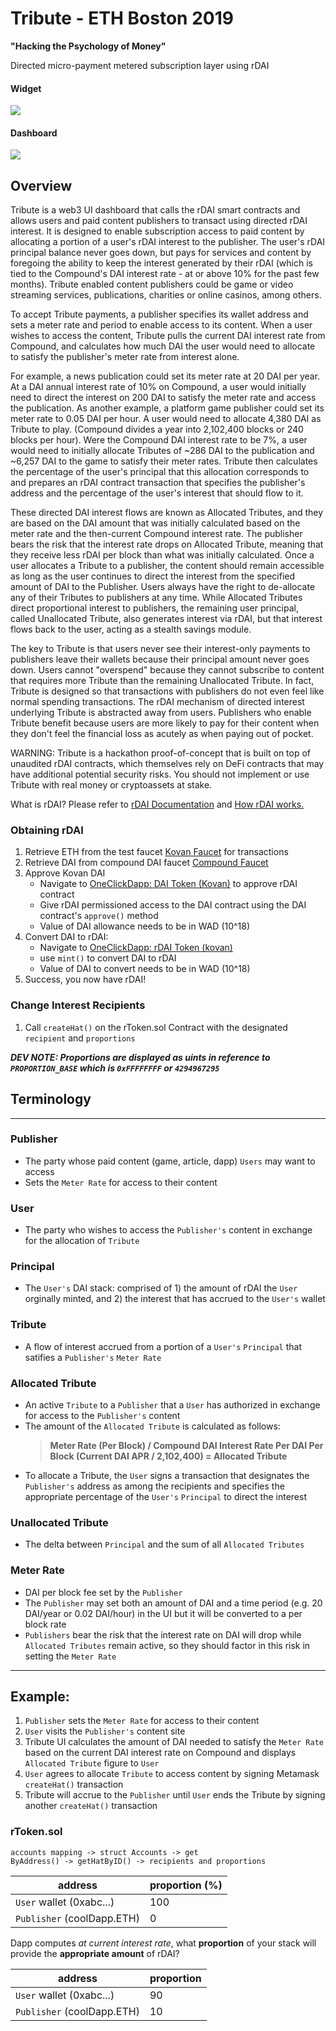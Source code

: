# Tribute - ETH Boston 2019

**"Hacking the Psychology of Money"**

Directed micro-payment metered subscription layer using rDAI

#### Widget

![](./assets/screen1.png)

#### Dashboard

![](./assets/screen2.png)

## Overview

Tribute is a web3 UI dashboard that calls the rDAI smart contracts and allows users and paid content publishers to transact using directed rDAI interest. It is designed to enable subscription access to paid content by allocating a portion of a user's rDAI interest to the publisher. The user's rDAI principal balance never goes down, but pays for services and content by foregoing the ability to keep the interest generated by their rDAI (which is tied to the Compound's DAI interest rate - at or above 10% for the past few months). Tribute enabled content publishers could be game or video streaming services, publications, charities or online casinos, among others.

To accept Tribute payments, a publisher specifies its wallet address and sets a meter rate and period to enable access to its content. When a user wishes to access the content, Tribute pulls the current DAI interest rate from Compound, and calculates how much DAI the user would need to allocate to satisfy the publisher's meter rate from interest alone.

For example, a news publication could set its meter rate at 20 DAI per year. At a DAI annual interest rate of 10% on Compound, a user would initially need to direct the interest on 200 DAI to satisfy the meter rate and access the publication. As another example, a platform game publisher could set its meter rate to 0.05 DAI per hour. A user would need to allocate 4,380 DAI as Tribute to play. (Compound divides a year into 2,102,400 blocks or 240 blocks per hour). Were the Compound DAI interest rate to be 7%, a user would need to initially allocate Tributes of ~286 DAI to the publication and ~6,257 DAI to the game to satisfy their meter rates. Tribute then calculates the percentage of the user's principal that this allocation corresponds to and prepares an rDAI contract transaction that specifies the publisher's address and the percentage of the user's interest that should flow to it.

These directed DAI interest flows are known as Allocated Tributes, and they are based on the DAI amount that was initially calculated based on the meter rate and the then-current Compound interest rate. The publisher bears the risk that the interest rate drops on Allocated Tribute, meaning that they receive less rDAI per block than what was initially calculated. Once a user allocates a Tribute to a publisher, the content should remain accessible as long as the user continues to direct the interest from the specified amount of DAI to the Publisher. Users always have the right to de-allocate any of their Tributes to publishers at any time. While Allocated Tributes direct proportional interest to publishers, the remaining user principal, called Unallocated Tribute, also generates interest via rDAI, but that interest flows back to the user, acting as a stealth savings module.

The key to Tribute is that users never see their interest-only payments to publishers leave their wallets because their principal amount never goes down. Users cannot "overspend" because they cannot subscribe to content that requires more Tribute than the remaining Unallocated Tribute. In fact, Tribute is designed so that transactions with publishers do not even feel like normal spending transactions. The rDAI mechanism of directed interest underlying Tribute is abstracted away from users. Publishers who enable Tribute benefit because users are more likely to pay for their content when they don't feel the financial loss as acutely as when paying out of pocket.

WARNING: Tribute is a hackathon proof-of-concept that is built on top of unaudited rDAI contracts, which themselves rely on DeFi contracts that may have additional potential security risks. You should not implement or use Tribute with real money or cryptoassets at stake.

What is rDAI? Please refer to [rDAI Documentation](https://redeem.money/index.html) and [How rDAI works.
](https://redeem.money)

### Obtaining rDAI

1. Retrieve ETH from the test faucet [Kovan Faucet](https://gitter.im/kovan-testnet/faucet) for transactions
2. Retrieve DAI from compound DAI faucet [Compound Faucet](https://app.compound.finance/asset/cDAI)
3. Approve Kovan DAI
   - Navigate to [OneClickDapp: DAI Token (Kovan)](https://oneclickdapp.com/tahiti-neptune) to approve rDAI contract
   - Give rDAI permissioned access to the DAI contract using the DAI contract's `approve()` method
   - Value of DAI allowance needs to be in WAD (10^18)
4. Convert DAI to rDAI:
   - Navigate to [OneClickDapp: rDAI Token (kovan)](https://oneclickdapp.com/verona-bless/)
   - use `mint()` to convert DAI to rDAI
   - Value of DAI to convert needs to be in WAD (10^18)
5. Success, you now have rDAI!

### Change Interest Recipients

1. Call `createHat()` on the rToken.sol Contract with the designated `recipient` and `proportions`

**_DEV NOTE: Proportions are displayed as uints in reference to `PROPORTION_BASE` which is `0xFFFFFFFF` or `4294967295`_**

## Terminology

---

### Publisher

- The party whose paid content (game, article, dapp) `Users` may want to access
- Sets the `Meter Rate` for access to their content

### User

- The party who wishes to access the `Publisher's` content in exchange for the allocation of `Tribute`

### Principal

- The `User's` DAI stack: comprised of 1) the amount of rDAI the `User` orginally minted, and 2) the interest that has accrued to the `User's` wallet

### Tribute

- A flow of interest accrued from a portion of a `User's` `Principal` that satifies a `Publisher's` `Meter Rate`

### Allocated Tribute

- An active `Tribute` to a `Publisher` that a `User` has authorized in exchange for access to the `Publisher's` content
- The amount of the `Allocated Tribute` is calculated as follows:
  > **Meter Rate (Per Block) / Compound DAI Interest Rate Per DAI Per Block (Current DAI APR / 2,102,400) = Allocated Tribute**
- To allocate a Tribute, the `User` signs a transaction that designates the `Publisher's` address as among the recipients and specifies the appropriate percentage of the `User's` `Principal` to direct the interest

### Unallocated Tribute

- The delta between `Principal` and the sum of all `Allocated Tributes`

### Meter Rate

- DAI per block fee set by the `Publisher`
- The `Publisher` may set both an amount of DAI and a time period (e.g. 20 DAI/year or 0.02 DAI/hour) in the UI but it will be converted to a per block rate
- `Publishers` bear the risk that the interest rate on DAI will drop while `Allocated Tributes` remain active, so they should factor in this risk in setting the `Meter Rate`

---

## Example:

1. `Publisher` sets the `Meter Rate` for access to their content
2. `User` visits the `Publisher's` content site
3. Tribute UI calculates the amount of DAI needed to satisfy the `Meter Rate` based on the current DAI interest rate on Compound and displays `Allocated Tribute` figure to `User`
4. `User` agrees to allocate `Tribute` to access content by signing Metamask `createHat()` transaction
5. Tribute will accrue to the `Publisher` until `User` ends the Tribute by signing another `createHat()` transaction

### rToken.sol

```
accounts mapping -> struct Accounts -> get
ByAddress() -> getHatByID() -> recipients and proportions
```

| address                    | proportion (%) |
| -------------------------- | -------------- |
| `User` wallet (0xabc...)   | 100            |
| `Publisher` (coolDapp.ETH) | 0              |

Dapp computes _at current interest rate_, what **proportion** of your stack will provide the **appropriate amount** of rDAI?

| address                    | proportion |
| -------------------------- | ---------- |
| `User` wallet (0xabc...)   | 90         |
| `Publisher` (coolDapp.ETH) | 10         |
